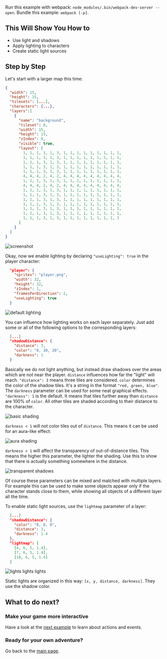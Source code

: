 Run this example with webpack: `node_modules/.bin/webpack-dev-server --open`. Bundle this example: `webpack [-p]`.

## This Will Show You How to

* Use light and shadows
* Apply lighting to characters
* Create static light sources

## Step by Step

Let's start with a larger map this time:

```json
{
  "width": 15,
  "height": 15,
  "tilesets": [...],
  "characters": {...},
  "layers":[
    {
      "name": "background",
      "tileset": 0,
      "width": 15,
      "height": 15,
      "zIndex": 0,
      "visible": true,
      "layout": [
        1, 1, 1, 3, 1, 3, 1, 1, 1, 1, 1, 1, 1, 1, 1,
        1, 1, 1, 3, 1, 3, 1, 1, 1, 1, 1, 1, 1, 1, 1,
        1, 1, 1, 3, 1, 3, 1, 1, 1, 1, 1, 1, 1, 1, 1,
        1, 1, 1, 3, 1, 3, 1, 1, 1, 1, 1, 1, 1, 1, 1,
        1, 1, 1, 3, 1, 3, 1, 1, 1, 1, 1, 1, 1, 1, 1,
        4, 4, 4, 2, 4, 2, 4, 4, 4, 4, 4, 4, 4, 4, 4,
        1, 1, 1, 3, 1, 3, 1, 1, 1, 1, 1, 1, 1, 1, 1,
        4, 4, 4, 2, 4, 2, 4, 4, 4, 4, 4, 4, 4, 4, 4,
        1, 1, 1, 3, 1, 3, 1, 1, 1, 1, 1, 1, 1, 1, 1,
        1, 1, 1, 3, 1, 3, 1, 1, 1, 1, 1, 1, 1, 1, 1,
        1, 1, 1, 3, 1, 3, 1, 1, 1, 1, 1, 1, 1, 1, 1,
        1, 1, 1, 3, 1, 3, 1, 1, 1, 1, 1, 1, 1, 1, 1,
        1, 1, 1, 3, 1, 3, 1, 1, 1, 1, 1, 1, 1, 1, 1,
        1, 1, 1, 3, 1, 3, 1, 1, 1, 1, 1, 1, 1, 1, 1,
        1, 1, 1, 3, 1, 3, 1, 1, 1, 1, 1, 1, 1, 1, 1
      ]
    }
  ]
}
```

![screenshot](screenshot1.png)

Okay, now we enable lighting by declaring `"useLighting": true` in the player character:

```json
  "player": {
    "sprites": "player.png",
    "width": 32,
    "height": 32,
    "zIndex": 1,
    "framesPerDirection": 2,
    "useLighting": true
  }
```

![default lighting](screenshot2.png)

You can influence how lighting works on each layer separately. Just add some or all of the following options to the corresponding layers:

```json
  [...]
  "shadowDistance": {
    "distance": 3,
    "color": "0, 30, 20",
    "darkness": 1
  }
```

Basically we do not light anything, but instead draw shadows over the areas which are not near the player.
`distance` influences how far the "light" will reach. `"distance": 3` means three tiles are considered.
`color` determines the color of the shadow tiles. It's a string in the format `"red, green, blue"`.
The `darkness` parameter can be used for some neat graphical effects. `"darkness": 1` is the default. It means that tiles further away than `distance` are 100% of `color`. All other tiles are shaded according to their distance to the character.

![basic shading](screenshot3.png)

`darkness < 1` will not color tiles out of `distance`. This means it can be used for an aura-like effect:

![aura shading](screenshot4.png)

`darkness > 1` will affect the transparency of out-of-distance tiles. This means the higher this parameter, the lighter the shading. Use this to show that there is actually something somewhere in the distance.

![transparent shadows](screenshot5.png)

Of course these parameters can be mixed and matched with multiple layers. For example this can be used to make some objects appear only if the character stands close to them, while showing all objects of a different layer all the time.

To enable static light sources, use the `lightmap` parameter of a layer:

```json
  [...]
  "shadowDistance": {
    "color": "0, 0, 0",
    "distance": 3,
    "darkness": 1.4
  },
  "lightmap": [
    [4, 6, 5, 1.4],
    [7, 6, 5, 1.4],
    [10, 6, 5, 1.4]
  ]
```

![lights lights lights](screenshot6.png)

Static lights are organized in this way: `[x, y, distance, darkness]`. They use the shadow color.

## What to do next?

### Make your game more interactive

Have a look at the [next example](../06%20-%20Actions) to learn about actions and events.

### Ready for your own adventure?

Go back to the [main page](../../README.md).
